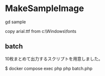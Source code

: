 # MakeSampleImage
gd sample

copy arial.ttf from c:\Windows\fonts

## batch

10枚まとめて出力するスクリプトを用意しました。

$ docker compose exec php php batch.php
